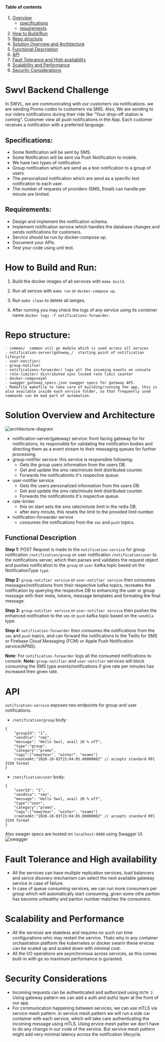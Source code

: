 #### Table of contents
1. [Overview](#swvl-backend-challenge)
    - [specifications](#specifications)
    - [requirements](#requirements)
2. [How to Build/Run](#how-to-build-adn-run)
3. [Repo structure](#repo-structure)
4. [Solution Overview and Architecture](#solution-overview-and-architecture)
5. [Functional Description](#functional-description)
6. [API](#api)
7. [Fault Tolerance and High availability](#fault-tolerance-and-high-availability)
8. [Scalability and Performance](#scalability-and-performance)
9. [Security Considerations](#security-considerations)
# Swvl Backend Challenge
In SWVL, we are communicating with our customers via notifications. we are sending
Promo codes to customers via SMS. Also, We are sending to our riders notifications
during their ride like “Your drop-off station is coming”. Customer view all push
notifications in the App. Each customer receives a notification with a preferred
language.

## Specifications:
- Some Notification will be sent by SMS.
- Some Notification will be sent via Push Notification to mobile.
- We have two types of notification
- Group notification which are send as a text notification to a group of users.
- The personalized notification which are send as a specific text notification to each
user.
- The number of requests of providers (SMS, Email) can handle per minute are
limited.

## Requirements:
- Design and implement the notification schema.
- Implement notification service which handles the database changes and sends
notifications for customers.
- Service should be run by docker-compose up.
- Document your APIs.
- Test your code using unit test.

# How to Build and Run:
1. Build the docker images of all services with `make build`.

2. Run all serices with `make run` or `docker-compose up`.

3. Run `make clean` to delete all iamges.
4. After running you may check the logs of any service using its conteiner name `docker logs -f notifications-forwarder`.
# Repo structure:
```
- common/  common util go module which is used across all servces
- notification-server(gateway_/  starting point of notification lifecycle
- user-notifier/
- group-notifier
- notifications-forwarder/ logs all the incoming events on console
- rate-limiter/ distributed sync locked rate limit counter
- docker-composeyml
- swagger_gateway_specs.json swagger specs for gateway API.
- Makefile makefile to take care of building/running the app, this is also available inside each service folder, so that frequently used commands can be mad part of automation.

```
# Solution Overview and Architecture

![architecture-diagram](notification-gateway.jpg)

- notification-server(gateway) service: front facing gateway for for notifications, its responsible for validating the notification bodies and directing them as a event stream to their messaging queues for further processing.
- group-notifier service: this service is responsible following:
    - Gets the group users information from the users DB.
    - Get and update the sms rate/minute limit distributed counter.
    - Forwards the notificationto it's respective queue.
- user-notifier service
    - Gets the users personalized information from the users DB.
    - Get and update the sms rate/minute limit distributed counter.
    - Forwards the notificationto it's respective queue.
- rate-limiter
    - this on start sets the sms rate/minute limit in the redis DB.
    - after eery minute, this resets the limit to the provided limit number.
- notification-forwarder service
    - consumes the notifications from the `sms` and `push` topics.

## Functional Description
**Step 1:** POST Request is made to the `notification-service` for group notification `/notification/group` or user notification `/notification/user` to the notifications server, which then parses and validates the request object and pushes notification to the `group` or `user` kafka topic based on the NotificationType `type`.

**Step 2:** `group-notifier service` or `user-notifier service` then consumes messages/notifications from their respective kafka topics, recreates the notification by querying the respective DB to enhancing the user or group message with their meta, tokens, message templates and formating the final message.

**Step 3:** `group-notifier service` or `user-notifier service` then pushes the enhanced notification to the `sms` or `push` kafka topic based on the `sendVia` type.

**Step 4:** `notification-forwarder` then consumes the notifications from the `sms` and `push` topics, and can forward the notifications to the Twillo for SMS or Firebase Cloud Messaging (FCM) or Apple Push Notification service(APNS).

**Note:** For `notification-forwarder` logs all the consumed notifications to console.
**Note:** `group-notifier` and `user-notifier` services will block consuming the SMS type events/notifications if give rate per minutes has increased then given rate.
# API
`notification-service` exposes two endpoints for group and user notifications.
- `/notification/group`
body:
```
{
    "groupId": "1",
    "sendVia": "sms",
    "message": "Hello Swvl, avail 20 % off",
    "type":"group",
    "category":"promo",
    "tags":["newyYear", "winter", "exams"]
    createdAt:"2020-10-03T15:04:05.0000000Z" // accepts standard RFC 3339 format
}
```
- `/notification/user`
body:
```
{
    "userId": "1",
    "sendVia": "sms",
    "message": "Hello Swvl, avail 20 % off",
    "type":"user",
    "category":"promo",
    "tags":["newyYear", "winter", "exams"]
    createdAt:"2020-10-03T15:04:05.0000000Z" // accepts standard RFC 3339 format
}
```
Also swager specs are hosted on `localhost:8080` using Swagger UI.
![swagger](swagger.png)

# Fault Tolerance and High availability
- All the services can have multiple replication services, load balancers and serice disovery mechanism can select the next available gateway service in case of failure.
- In case of queue consuming services, we can run more consumers per group which will automatically start consuming, given some othe partion has become unhealthy and partion number matches the consumers.
# Scalability and Performance
- All the services are stateless and requires no such run time configurations whic may restart the service. Thats why in any container orchastration platform like kubernetes or docker swarm these ervices can be scaled up and scaled down with minimal cost.
- All the I/O operations are asynchronous across services, as this comes built-in with go so maximum performance is guranted.
# Security Considerations
- Incoming requests can be authenticated and authorized using `OUTH 2`. Using gateway pattern we can add a auth and authz layer at the front of our app.
- For communication happening between services, we can use mTLS via service mesh pattern. In service mesh pattern we will run a side car container with each service, which will take care authenticating the incoming message using mTLS. Using ervice mesh patter we don't have to do any change in our code of the service. But service mesh pattern might add very minimal latency across the notification lifecycle.